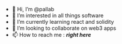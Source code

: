 - 👋 Hi, I’m @pallab
- 👀 I’m interested in all things software
- 🌱 I’m currently learning react and solidity
- 💞️ I’m looking to collaborate on web3 apps
- 📫 How to reach me : ___right here___

<!---
pallab/pallab is a ✨ special ✨ repository because its `README.md` (this file) appears on your GitHub profile.
You can click the Preview link to take a look at your changes.
--->
